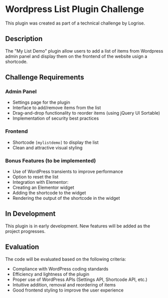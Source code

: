 # Wordpress List Plugin Challenge

This plugin was created as part of a technical challenge by Logrise.

## Description

The "My List Demo" plugin allow users to add a list of items from Wordpress admin panel and display them on the frontend of the website usign a shortcode.

## Challenge Requirements

### Admin Panel
- Settings page for the plugin
- Interface to add/remove items from the list
- Drag-and-drop functionality to reorder items (using jQuery UI Sortable)
- Implementation of security best practices

### Frontend
- Shortcode `[mylistdemo]` to display the list
- Clean and attractive visual styling

### Bonus Features (to be implemented)
- Use of WordPress transients to improve performance
- Option to reset the list
- Integration with Elementor:
- Creating an Elementor widget
- Adding the shortcode to the widget
- Rendering the output of the shortcode in the widget

## In Development

This plugin is in early development. New features will be added as the project progresses.

## Evaluation

The code will be evaluated based on the following criteria:
- Compliance with WordPress coding standards
- Efficiency and lightness of the plugin
- Proper use of WordPress APIs (Settings API, Shortcode API, etc.)
- Intuitive addition, removal and reordering of items
- Good frontend styling to improve the user experience